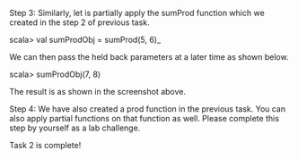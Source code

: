 
Step 3: Similarly, let is partially apply the sumProd function which we created in the step 2 of previous task.

scala> val sumProdObj = sumProd(5, 6)_


We can then pass the held back parameters at a later time as shown below.

scala> sumProdObj(7, 8)

 

The result is as shown in the screenshot above.

Step 4: We have also created a prod function in the previous task. You can also apply partial functions on that function as well. Please complete this step by yourself as a lab challenge.

Task 2 is complete!
